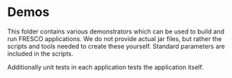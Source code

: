 
Demos
=====

This folder contains various demonstrators which can be used to build and run
FRESCO applications. We do not provide actual jar files, but rather the scripts
and tools needed to create these yourself. Standard parameters are included in
the scripts.

Additionally unit tests in each application tests the application itself. 
